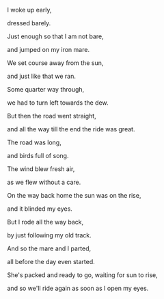 I woke up early,

dressed barely.

Just enough so that I am not bare,

and jumped on my iron mare.

We set course away from the sun,

and just like that we ran.

Some quarter way through,

we had to turn left towards the dew.

But then the road went straight,

and all the way till the end the ride was great.

The road was long,

and birds full of song.

The wind blew fresh air,

as we flew without a care.

On the way back home the sun was on the rise,

and it blinded my eyes.

But I rode all the way back,

by just following my old track.

And so the mare and I parted,

all before the day even started.

She's packed and ready to go, waiting for sun to rise,

and so we'll ride again as soon as I open my eyes.
